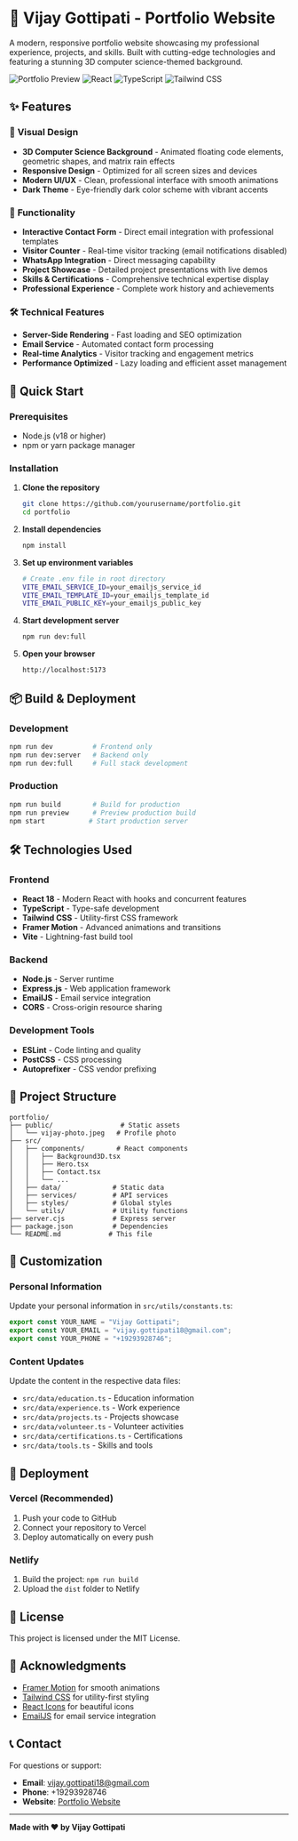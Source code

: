 # 🚀 Vijay Gottipati - Portfolio Website

A modern, responsive portfolio website showcasing my professional experience, projects, and skills. Built with cutting-edge technologies and featuring a stunning 3D computer science-themed background.

![Portfolio Preview](https://img.shields.io/badge/Status-Live-brightgreen)
![React](https://img.shields.io/badge/React-18.x-blue)
![TypeScript](https://img.shields.io/badge/TypeScript-5.x-blue)
![Tailwind CSS](https://img.shields.io/badge/Tailwind%20CSS-3.x-blue)

## ✨ Features

### 🎨 **Visual Design**
- **3D Computer Science Background** - Animated floating code elements, geometric shapes, and matrix rain effects
- **Responsive Design** - Optimized for all screen sizes and devices
- **Modern UI/UX** - Clean, professional interface with smooth animations
- **Dark Theme** - Eye-friendly dark color scheme with vibrant accents

### 📱 **Functionality**
- **Interactive Contact Form** - Direct email integration with professional templates
- **Visitor Counter** - Real-time visitor tracking (email notifications disabled)
- **WhatsApp Integration** - Direct messaging capability
- **Project Showcase** - Detailed project presentations with live demos
- **Skills & Certifications** - Comprehensive technical expertise display
- **Professional Experience** - Complete work history and achievements

### 🛠️ **Technical Features**
- **Server-Side Rendering** - Fast loading and SEO optimization
- **Email Service** - Automated contact form processing
- **Real-time Analytics** - Visitor tracking and engagement metrics
- **Performance Optimized** - Lazy loading and efficient asset management

## 🚀 Quick Start

### Prerequisites
- Node.js (v18 or higher)
- npm or yarn package manager

### Installation

1. **Clone the repository**
   ```bash
   git clone https://github.com/yourusername/portfolio.git
   cd portfolio
   ```

2. **Install dependencies**
   ```bash
   npm install
   ```

3. **Set up environment variables**
   ```bash
   # Create .env file in root directory
   VITE_EMAIL_SERVICE_ID=your_emailjs_service_id
   VITE_EMAIL_TEMPLATE_ID=your_emailjs_template_id
   VITE_EMAIL_PUBLIC_KEY=your_emailjs_public_key
   ```

4. **Start development server**
   ```bash
   npm run dev:full
   ```

5. **Open your browser**
   ```
   http://localhost:5173
   ```

## 📦 Build & Deployment

### Development
```bash
npm run dev          # Frontend only
npm run dev:server   # Backend only
npm run dev:full     # Full stack development
```

### Production
```bash
npm run build        # Build for production
npm run preview      # Preview production build
npm start           # Start production server
```

## 🛠️ Technologies Used

### **Frontend**
- **React 18** - Modern React with hooks and concurrent features
- **TypeScript** - Type-safe development
- **Tailwind CSS** - Utility-first CSS framework
- **Framer Motion** - Advanced animations and transitions
- **Vite** - Lightning-fast build tool

### **Backend**
- **Node.js** - Server runtime
- **Express.js** - Web application framework
- **EmailJS** - Email service integration
- **CORS** - Cross-origin resource sharing

### **Development Tools**
- **ESLint** - Code linting and quality
- **PostCSS** - CSS processing
- **Autoprefixer** - CSS vendor prefixing

## 📁 Project Structure

```
portfolio/
├── public/                 # Static assets
│   └── vijay-photo.jpeg   # Profile photo
├── src/
│   ├── components/        # React components
│   │   ├── Background3D.tsx
│   │   ├── Hero.tsx
│   │   ├── Contact.tsx
│   │   └── ...
│   ├── data/             # Static data
│   ├── services/         # API services
│   ├── styles/           # Global styles
│   └── utils/            # Utility functions
├── server.cjs            # Express server
├── package.json          # Dependencies
└── README.md            # This file
```

## 🎨 Customization

### Personal Information
Update your personal information in `src/utils/constants.ts`:
```typescript
export const YOUR_NAME = "Vijay Gottipati";
export const YOUR_EMAIL = "vijay.gottipati18@gmail.com";
export const YOUR_PHONE = "+19293928746";
```

### Content Updates
Update the content in the respective data files:
- `src/data/education.ts` - Education information
- `src/data/experience.ts` - Work experience
- `src/data/projects.ts` - Projects showcase
- `src/data/volunteer.ts` - Volunteer activities
- `src/data/certifications.ts` - Certifications
- `src/data/tools.ts` - Skills and tools

## 🚀 Deployment

### Vercel (Recommended)
1. Push your code to GitHub
2. Connect your repository to Vercel
3. Deploy automatically on every push

### Netlify
1. Build the project: `npm run build`
2. Upload the `dist` folder to Netlify

## 📄 License

This project is licensed under the MIT License.

## 🙏 Acknowledgments

- [Framer Motion](https://www.framer.com/motion/) for smooth animations
- [Tailwind CSS](https://tailwindcss.com/) for utility-first styling
- [React Icons](https://react-icons.github.io/react-icons/) for beautiful icons
- [EmailJS](https://www.emailjs.com/) for email service integration

## 📞 Contact

For questions or support:
- **Email**: vijay.gottipati18@gmail.com
- **Phone**: +19293928746
- **Website**: [Portfolio Website](http://localhost:5173)

---

**Made with ❤️ by Vijay Gottipati**